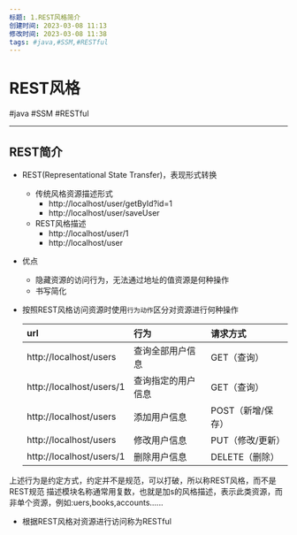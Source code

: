 ```yaml
---
标题: 1.REST风格简介
创建时间: 2023-03-08 11:13
修改时间: 2023-03-08 11:38
tags: #java,#SSM,#RESTful
---
```


# REST风格
#java #SSM #RESTful

---
## REST简介
- REST(Representational State Transfer)，表现形式转换
	- 传统风格资源描述形式
		- http://localhost/user/getById?id=1
		- http://localhost/user/saveUser
	- REST风格描述
		- http://localhost/user/1
		- http://localhost/user
- 优点
	- 隐藏资源的访问行为，无法通过地址的值资源是何种操作
	- 书写简化
- 按照REST风格访问资源时使用`行为动作`区分对资源进行何种操作

	|url|行为|请求方式|
	|:--|:--|:--|
	|http://localhost/users   |     查询全部用户信息    |     GET（查询）|
	| http://localhost/users/1 |    查询指定的用户信息  |   GET（查询）|
	| http://localhost/users     |    添加用户信息      |           POST（新增/保存）|
	| http://localhost/users        | 修改用户信息         |        PUT（修改/更新）|
	| http://localhost/users/1     | 删除用户信息     |            DELETE（删除）|

上述行为是约定方式，约定并不是规范，可以打破，所以称REST风格，而不是REST规范
描述模块名称通常用复数，也就是加s的风格描述，表示此类资源，而非单个资源，例如:uers,books,accounts......
- 根据REST风格对资源进行访问称为RESTful